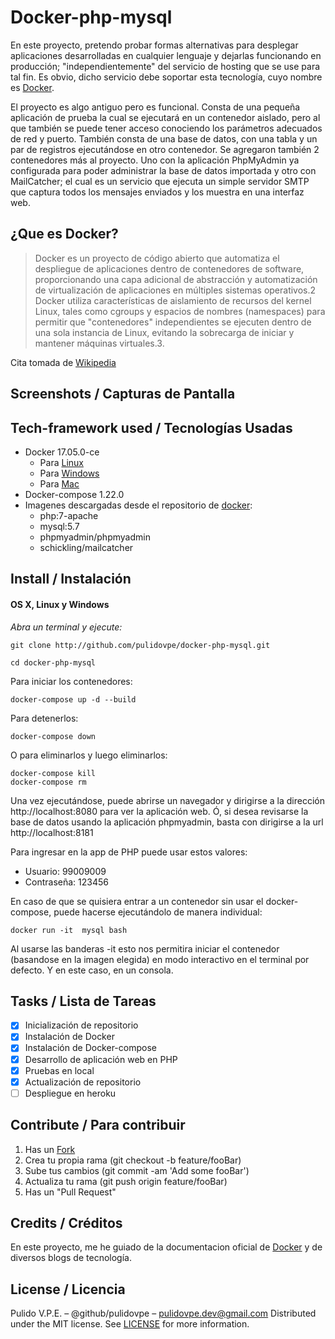 # Docker-php-mysql

En este proyecto, pretendo probar formas alternativas para desplegar aplicaciones desarrolladas en cualquier lenguaje y dejarlas funcionando en producción; "independientemente" del servicio de hosting que se use para tal fin. Es obvio, dicho servicio debe soportar esta tecnología, cuyo nombre es [Docker](https://www.docker.com/).

El proyecto es algo antiguo pero es funcional. Consta de una pequeña aplicación de prueba la cual se ejecutará en un contenedor aislado, pero al que también se puede tener acceso conociendo los parámetros adecuados de red y puerto. También consta de una base de datos, con una tabla y un par de registros ejecutándose en otro contenedor. Se agregaron también 2 contenedores más al proyecto. Uno con la aplicación PhpMyAdmin ya configurada para poder administrar la base de datos importada y otro con MailCatcher; el cual es un servicio que ejecuta un simple servidor SMTP que captura todos los mensajes enviados y los muestra en una interfaz web.

## ¿Que es Docker?

>Docker es un proyecto de código abierto que automatiza el despliegue de aplicaciones dentro de contenedores de software, proporcionando una capa adicional de abstracción y automatización de virtualización de aplicaciones en múltiples sistemas operativos.2​ Docker utiliza características de aislamiento de recursos del kernel Linux, tales como cgroups y espacios de nombres (namespaces) para permitir que "contenedores" independientes se ejecuten dentro de una sola instancia de Linux, evitando la sobrecarga de iniciar y mantener máquinas virtuales.3​. 

Cita tomada de [Wikipedia](https://es.wikipedia.org/wiki/Docker_(software))

## Screenshots / Capturas de Pantalla


## Tech-framework used / Tecnologías Usadas
- Docker  17.05.0-ce 
	- Para [Linux](https://docs.docker.com/install/linux/docker-ce/debian/)
	- Para [Windows](https://docs.docker.com/docker-for-windows/) 
	- Para [Mac](https://docs.docker.com/docker-for-mac/)
- Docker-compose 1.22.0
- Imagenes descargadas desde el repositorio de [docker](https://hub.docker.com):
	- php:7-apache
	- mysql:5.7
	- phpmyadmin/phpmyadmin
	- schickling/mailcatcher

## Install / Instalación
#### OS X, Linux y Windows
*Abra un terminal y ejecute:*
```Shell
git clone http://github.com/pulidovpe/docker-php-mysql.git

cd docker-php-mysql
```
Para iniciar los contenedores:
```Shell
docker-compose up -d --build
```
Para detenerlos:
```Shell
docker-compose down
```
O para eliminarlos y luego eliminarlos:
```Shell
docker-compose kill
docker-compose rm
```

Una vez ejecutándose, puede abrirse un navegador y dirigirse a la dirección http://localhost:8080 para ver la aplicación web. Ó, si desea revisarse la base de datos usando la aplicación phpmyadmin, basta con dirigirse a la url http://localhost:8181

Para ingresar en la app de PHP puede usar estos valores:
- Usuario: 99009009
- Contraseña: 123456

En caso de que se quisiera entrar a un contenedor sin usar el docker-compose, puede hacerse ejecutándolo de manera individual:
```Shell
docker run -it  mysql bash
```
Al usarse las banderas -it esto nos permitira iniciar el contenedor (basandose en la imagen elegida) en modo interactivo en el terminal por defecto. Y en este caso, en un consola.

## Tasks / Lista de Tareas
- [x] Inicialización de repositorio
- [x] Instalación de Docker
- [x] Instalación de Docker-compose
- [x] Desarrollo de aplicación web en PHP
- [x] Pruebas en local
- [x] Actualización de repositorio
- [ ] Despliegue en heroku

<!-- > Se puede ver la app (actualmente en desarrollo) desplegada en [heroku](https://docker-php-mysql.herokuapp.com/) -->

## Contribute / Para contribuir
1. Has un [Fork](https://github.com/pulidovpe/docker-php-mysql/fork)
2. Crea tu propia rama (git checkout -b feature/fooBar)
3. Sube tus cambios (git commit -am 'Add some fooBar')
4. Actualiza tu rama (git push origin feature/fooBar)
5. Has un "Pull Request"

## Credits / Créditos
En este proyecto, me he guiado de la documentacion oficial de [Docker](https://docs.docker.com/compose/) y de diversos blogs de tecnología.

## License / Licencia
Pulido V.P.E. – @github/pulidovpe – pulidovpe.dev@gmail.com
Distributed under the MIT license. See [LICENSE](LICENSE) for more information.
